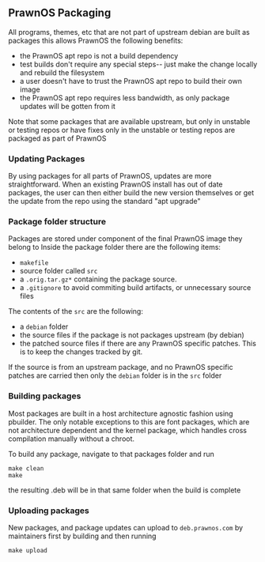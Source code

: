 ## PrawnOS Packaging

All programs, themes, etc that are not part of upstream debian are built as packages
this allows PrawnOS the following benefits:
- the PrawnOS apt repo is not a build dependency
- test builds don't require any special steps-- just make the change locally and rebuild the filesystem
- a user doesn't have to trust the PrawnOS apt repo to build their own image
- the PrawnOS apt repo requires less bandwidth, as only package updates will be gotten from it

Note that some packages that are available upstream, but only in unstable or testing repos or have
fixes only in the unstable or testing repos are packaged as part of PrawnOS

### Updating Packages
By using packages for all parts of PrawnOS, updates are more straightforward. 
When an existing PrawnOS install has out of date packages, the user can then either
build the new version themselves or get the update from the repo using the standard "apt upgrade"

### Package folder structure
Packages are stored under component of the final PrawnOS image they belong to
Inside the package folder there are the following items:
- `makefile`
- source folder called `src`
- a `.orig.tar.gz*` containing the package source.
- a `.gitignore` to avoid commiting build artifacts, or unnecessary source files

The contents of the `src` are the following:
- a `debian` folder
- the source files if the package is not packages upstream (by debian)
- the patched source files if there are any PrawnOS specific patches. This is to keep the changes tracked by git. 

If the source is from an upstream package, and no PrawnOS specific patches are carried then only the `debian` folder is in the `src` folder

### Building packages
Most packages are built in a host architecture agnostic fashion using pbuilder.
The only notable exceptions to this are font packages, which are not architecture dependent and
the kernel package, which handles cross compilation manually without a chroot. 

To build any package, navigate to that packages folder and run
```
make clean
make
```
the resulting .deb will be in that same folder when the build is complete

### Uploading packages
New packages, and package updates can upload to `deb.prawnos.com` by maintainers
first by building and then running
```
make upload
```
